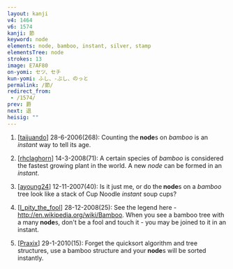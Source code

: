 ```yaml
---
layout: kanji
v4: 1464
v6: 1574
kanji: 節
keyword: node
elements: node, bamboo, instant, silver, stamp
elementsTree: node
strokes: 13
image: E7AF80
on-yomi: セツ、セチ
kun-yomi: ふし、-ぶし、のっと
permalink: /節/
redirect_from:
 - /1574/
prev: 爵
next: 退
heisig: ""
---
```


1) [<a href="http://kanji.koohii.com/profile/taijuando">taijuando</a>] 28-6-2006(268): Counting the<strong> node</strong>s on <em>bamboo</em> is an <em>instant</em> way to tell its age.

2) [<a href="http://kanji.koohii.com/profile/rhclaghorn">rhclaghorn</a>] 14-3-2008(71): A certain species of <em>bamboo</em> is considered the fastest growing plant in the world. A new <em>node</em> can be formed in an <em>instant</em>.

3) [<a href="http://kanji.koohii.com/profile/ayoung24">ayoung24</a>] 12-11-2007(40): Is it just me, or do the<strong> node</strong>s on a <em>bamboo</em> tree look like a stack of Cup Noodle <em>instant</em> soup cups?

4) [<a href="http://kanji.koohii.com/profile/I_pity_the_fool">I_pity_the_fool</a>] 28-12-2008(25): See the legend here - <a href="http://en.wikipedia.org/wiki/Bamboo">http://en.wikipedia.org/wiki/Bamboo</a>. When you see a bamboo tree with a many<strong> node</strong>s, don&#039;t be a fool and touch it - you may be joined to it in an instant.

5) [<a href="http://kanji.koohii.com/profile/Praxix">Praxix</a>] 29-1-2010(15): Forget the quicksort algorithm and tree structures, use a bamboo structure and your<strong> node</strong>s will be sorted instantly.

